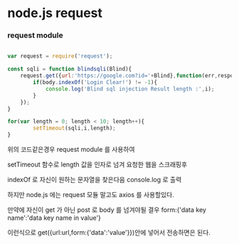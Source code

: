 # node.js request

### request module

```js

var request = require('request');

const sqli = function blindsqli(Blind){
	request.get({url:'https://google.com?id='+Blind},function(err,response,body){
		if(body.indexOf('Login Clear!') != -1){
		    console.log('Blind sql injection Result length :',i);
		}
	});
}

for(var length = 0; length < 10; length++){
		setTimeout(sqli,i,length);
}

```

위의 코드같은경우 request module 를 사용하여 

setTimeout 함수로 length 값을 인자로 넘겨 요청한 웹을 스크래핑후

indexOf 로 자신이 원하는 문자열을 찾은다음 console.log 로 출력

하지만 node.js 에는 request 모듈 말고도 axios 를 사용할있다.

만약에 자신이 get 가 아닌 post 로 body 를 넘겨야될 결우 form:{'data key name':'data key name in value'}

이런식으로 get({url:url,form:{'data':'value'}})안에 넣어서 전송하면은 된다.